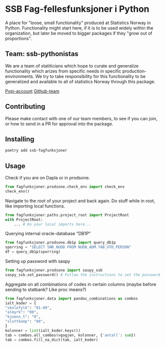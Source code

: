 # SSB Fag-fellesfunksjoner i Python

A place for "loose, small functionality" produced at Statistics Norway in Python.
Functionality might start here, if it is to be used widely within the organization, but later be moved to bigger packages if they "grow out of proportions".

## Team: ssb-pythonistas
We are a team of statiticians which hope to curate and generalize functionality which arizes from specific needs in specific production-environments.
We try to take responsibility for this functionality to be generalized and available to all of statistics Norway through this package.

[Pypi-account](https://pypi.org/user/ssb-pythonistas/)
[Github-team](https://github.com/orgs/statisticsnorway/teams/ssb-pythonistas)

## Contributing
Please make contact with one of our team members, to see if you can join, or how to send in a PR for approval into the package.


## Installing
```bash
poetry add ssb-fagfunksjoner
```

## Usage
Check if you are on Dapla or in prodsone.
```python
from fagfunksjoner.prodsone.check_env import check_env
check_env()
```

Navigate to the root of your project and back again. Do stuff while in root, like importing local functions.
```python
from fagfunksjoner.paths.project_root import ProjectRoot
with ProjectRoot:
    ... # Do your local imports here...
```


Querying internal oracle-database "DB1P"
```python
from fagfunksjoner.prodsone.db1p import query_db1p
sporring = "SELECT SNR_NUDB FROM NUDB_ADM.TAB_UTD_PERSON"
df = query_db1p(sporring)
```


Setting up password with saspy
```python
from fagfunksjoner.prodsone import saspy_ssb
saspy_ssb.set_password() # Follow the instructions to set the password
```


Aggregate on all combinations of codes in certain columns (maybe before sending to statbank? Like proc means?)
```python
from fagfunksjoner.data import pandas_combinations as combos
ialt_koder = {
"skolefylk": "01-99",
"almyrk": "00",
"kjoenn_t": "0",
"sluttkomp": "00",
}
kolonner = list(ialt_koder.keys())
tab = combos.all_combos(vgogjen, kolonner, {'antall': sum})
tab = combos.fill_na_dict(tab, ialt_koder)
```
